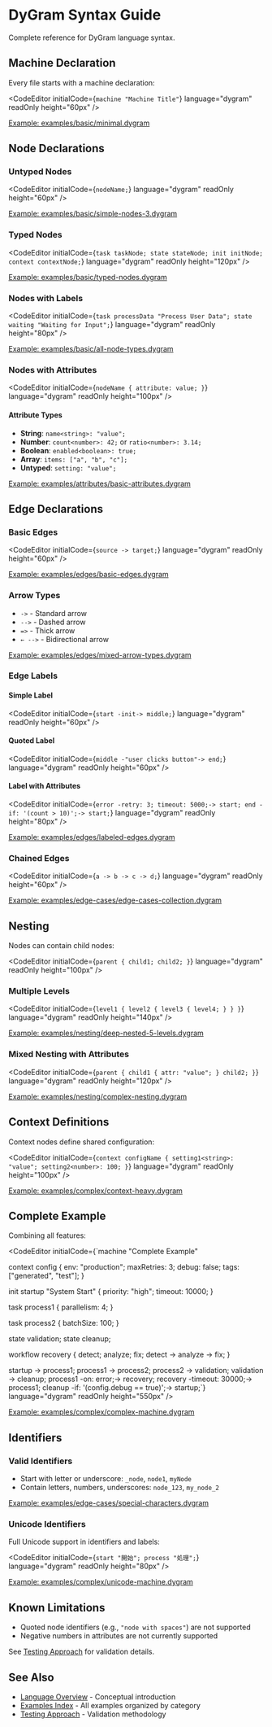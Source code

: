 # DyGram Syntax Guide

<Layout>


Complete reference for DyGram language syntax.

## Machine Declaration

Every file starts with a machine declaration:

<CodeEditor
    initialCode={`machine "Machine Title"`}
    language="dygram"
    readOnly
    height="60px"
/>

[Example: examples/basic/minimal.dygram](../examples/basic/minimal.dygram)

## Node Declarations

### Untyped Nodes

<CodeEditor
    initialCode={`nodeName;`}
    language="dygram"
    readOnly
    height="60px"
/>

[Example: examples/basic/simple-nodes-3.dygram](../examples/basic/simple-nodes-3.dygram)

### Typed Nodes

<CodeEditor
    initialCode={`task taskNode;
state stateNode;
init initNode;
context contextNode;`}
    language="dygram"
    readOnly
    height="120px"
/>

[Example: examples/basic/typed-nodes.dygram](../examples/basic/typed-nodes.dygram)

### Nodes with Labels

<CodeEditor
    initialCode={`task processData "Process User Data";
state waiting "Waiting for Input";`}
    language="dygram"
    readOnly
    height="80px"
/>

[Example: examples/basic/all-node-types.dygram](../examples/basic/all-node-types.dygram)

### Nodes with Attributes

<CodeEditor
    initialCode={`nodeName {
    attribute: value;
}`}
    language="dygram"
    readOnly
    height="100px"
/>

#### Attribute Types
- **String**: `name<string>: "value";`
- **Number**: `count<number>: 42;` or `ratio<number>: 3.14;`
- **Boolean**: `enabled<boolean>: true;`
- **Array**: `items: ["a", "b", "c"];`
- **Untyped**: `setting: "value";`

[Example: examples/attributes/basic-attributes.dygram](../examples/attributes/basic-attributes.dygram)

## Edge Declarations

### Basic Edges

<CodeEditor
    initialCode={`source -> target;`}
    language="dygram"
    readOnly
    height="60px"
/>

[Example: examples/edges/basic-edges.dygram](../examples/edges/basic-edges.dygram)

### Arrow Types
- `->` - Standard arrow
- `-->` - Dashed arrow
- `=>` - Thick arrow
- `← -->` - Bidirectional arrow

[Example: examples/edges/mixed-arrow-types.dygram](../examples/edges/mixed-arrow-types.dygram)

### Edge Labels

#### Simple Label

<CodeEditor
    initialCode={`start -init-> middle;`}
    language="dygram"
    readOnly
    height="60px"
/>

#### Quoted Label

<CodeEditor
    initialCode={`middle -"user clicks button"-> end;`}
    language="dygram"
    readOnly
    height="60px"
/>

#### Label with Attributes

<CodeEditor
    initialCode={`error -retry: 3; timeout: 5000;-> start;
end -if: '(count > 10)';-> start;`}
    language="dygram"
    readOnly
    height="80px"
/>

[Example: examples/edges/labeled-edges.dygram](../examples/edges/labeled-edges.dygram)

### Chained Edges

<CodeEditor
    initialCode={`a -> b -> c -> d;`}
    language="dygram"
    readOnly
    height="60px"
/>

[Example: examples/edge-cases/edge-cases-collection.dygram](../examples/edge-cases/edge-cases-collection.dygram)

## Nesting

Nodes can contain child nodes:

<CodeEditor
    initialCode={`parent {
    child1;
    child2;
}`}
    language="dygram"
    readOnly
    height="100px"
/>

### Multiple Levels

<CodeEditor
    initialCode={`level1 {
    level2 {
        level3 {
            level4;
        }
    }
}`}
    language="dygram"
    readOnly
    height="140px"
/>

[Example: examples/nesting/deep-nested-5-levels.dygram](../examples/nesting/deep-nested-5-levels.dygram)

### Mixed Nesting with Attributes

<CodeEditor
    initialCode={`parent {
    child1 {
        attr: "value";
    }
    child2;
}`}
    language="dygram"
    readOnly
    height="120px"
/>

[Example: examples/nesting/complex-nesting.dygram](../examples/nesting/complex-nesting.dygram)

## Context Definitions

Context nodes define shared configuration:

<CodeEditor
    initialCode={`context configName {
    setting1<string>: "value";
    setting2<number>: 100;
}`}
    language="dygram"
    readOnly
    height="100px"
/>

[Example: examples/complex/context-heavy.dygram](../examples/complex/context-heavy.dygram)

## Complete Example

Combining all features:

<CodeEditor
    initialCode={`machine "Complete Example"

context config {
    env<string>: "production";
    maxRetries<number>: 3;
    debug<boolean>: false;
    tags: ["generated", "test"];
}

init startup "System Start" {
    priority: "high";
    timeout: 10000;
}

task process1 {
    parallelism: 4;
}

task process2 {
    batchSize: 100;
}

state validation;
state cleanup;

workflow recovery {
    detect;
    analyze;
    fix;
    detect -> analyze -> fix;
}

startup -> process1;
process1 -> process2;
process2 -> validation;
validation -> cleanup;
process1 -on: error;-> recovery;
recovery -timeout: 30000;-> process1;
cleanup -if: '(config.debug == true)';-> startup;`}
    language="dygram"
    readOnly
    height="550px"
/>

[Example: examples/complex/complex-machine.dygram](../examples/complex/complex-machine.dygram)

## Identifiers

### Valid Identifiers
- Start with letter or underscore: `_node`, `node1`, `myNode`
- Contain letters, numbers, underscores: `node_123`, `my_node_2`

[Example: examples/edge-cases/special-characters.dygram](../examples/edge-cases/special-characters.dygram)

### Unicode Identifiers
Full Unicode support in identifiers and labels:

<CodeEditor
    initialCode={`start "開始";
process "処理";`}
    language="dygram"
    readOnly
    height="80px"
/>

[Example: examples/complex/unicode-machine.dygram](../examples/complex/unicode-machine.dygram)

## Known Limitations

- Quoted node identifiers (e.g., `"node with spaces"`) are not supported
- Negative numbers in attributes are not currently supported

See [Testing Approach](testing-approach.html) for validation details.

## See Also

- [Language Overview](language-overview.html) - Conceptual introduction
- [Examples Index](examples-index.html) - All examples organized by category
- [Testing Approach](testing-approach.html) - Validation methodology

</Layout>
